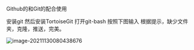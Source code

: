 Github的和Git的配合使用

安装git 然后安装TortoiseGit 打开git-bash 按照下图输入 根据提示，缺少文件夹，克隆，推送，完美。

![image-20211130080438676](\Picture\image-20211130080438676.png)
